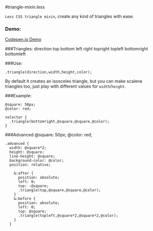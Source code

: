 #triangle-mixin.less

`Less CSS triangle mixin`, create any kind of triangles with ease.

### Demo: 
[Codepen.io Demo](http://codepen.io/juanbrujo/pen/dleuF)

###Triangles: direction
	top
	bottom
	left
	right
	topright
	topleft
	bottomright
	bottomleft

###Use:

	.triangle(direction,width,height,color);
	
By default it creates an isosceles triangle, but  you can make scalene triangles too, just play with different values for `width`/`height`.

###Example:

	@square: 50px;
	@color: red;
	
	selector {
	  .triangle(bottomright,@square,@square,@color);
	}

###Advanced
	@square: 50px;
	@color: red;
	
	.advanced {
  	  width: @square*2;
  	  height: @square;
  	  line-height: @square;
  	  background-color: @color;
  	  position: relative;
  	    	  
  	    &:after {
   		  position: absolute;
    	  left: 0;
    	  top: -@square;
    	  .triangle(top,@square,@square,@color);
  	    }
  	    &:before {
    	  position: absolute;
    	  left: 0;
    	  top: @square;
    	  .triangle(topleft,@square*2,@square*2,@color);
  	    }
	  }
